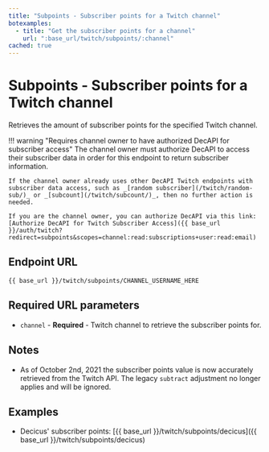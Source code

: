 ```yaml
---
title: "Subpoints - Subscriber points for a Twitch channel"
botexamples:
  - title: "Get the subscriber points for a channel"
    url: ":base_url/twitch/subpoints/:channel"
cached: true
---
```


# Subpoints - Subscriber points for a Twitch channel

Retrieves the amount of subscriber points for the specified Twitch channel.

!!! warning "Requires channel owner to have authorized DecAPI for subscriber access"
    The channel owner must authorize DecAPI to access their subscriber data in order for this endpoint to return subscriber information.

    If the channel owner already uses other DecAPI Twitch endpoints with subscriber data access, such as _[random subscriber](/twitch/random-sub/)_ or _[subcount](/twitch/subcount/)_, then no further action is needed.

    If you are the channel owner, you can authorize DecAPI via this link: [Authorize DecAPI for Twitch Subscriber Access]({{ base_url }}/auth/twitch?redirect=subpoints&scopes=channel:read:subscriptions+user:read:email)

## Endpoint URL

`{{ base_url }}/twitch/subpoints/CHANNEL_USERNAME_HERE`

## Required URL parameters

- `channel` - **Required** - Twitch channel to retrieve the subscriber points for.

## Notes

- As of October 2nd, 2021 the subscriber points value is now accurately retrieved from the Twitch API. The legacy `subtract` adjustment no longer applies and will be ignored.

## Examples

- Decicus' subscriber points: [{{ base_url }}/twitch/subpoints/decicus]({{ base_url }}/twitch/subpoints/decicus)